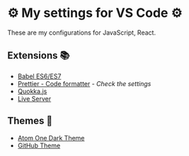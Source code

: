 # :gear: My settings for VS Code :gear:

These are my configurations for JavaScript, React.

## Extensions :books:

- [Babel ES6/ES7](https://marketplace.visualstudio.com/items?itemName=dzannotti.vscode-babel-coloring)
- [Prettier - Code formatter](https://marketplace.visualstudio.com/items?itemName=esbenp.prettier-vscode) - _Check the settings_
- [Quokka.js](https://marketplace.visualstudio.com/items?itemName=WallabyJs.quokka-vscode)
- [Live Server](https://marketplace.visualstudio.com/items?itemName=ritwickdey.LiveServer)

## Themes :rocket:

- [Atom One Dark Theme](https://marketplace.visualstudio.com/items?itemName=akamud.vscode-theme-onedark)
- [GitHub Theme](https://marketplace.visualstudio.com/items?itemName=GitHub.github-vscode-theme)
